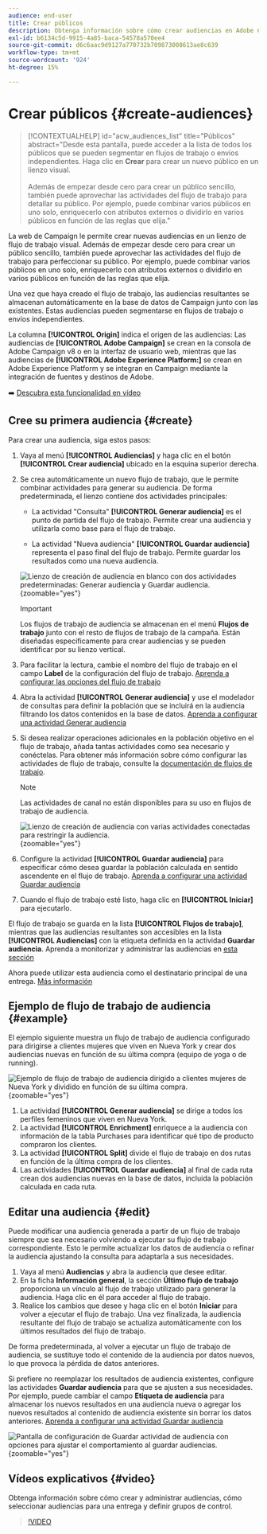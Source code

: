 ```yaml
---
audience: end-user
title: Crear públicos
description: Obtenga información sobre cómo crear audiencias en Adobe Campaign Web
exl-id: b6134c5d-9915-4a85-baca-54578a570ee4
source-git-commit: d6c6aac9d9127a770732b709873008613ae8c639
workflow-type: tm+mt
source-wordcount: '924'
ht-degree: 15%

---
```


# Crear públicos {#create-audiences}

>[!CONTEXTUALHELP]
>id="acw_audiences_list"
>title="Públicos"
>abstract="Desde esta pantalla, puede acceder a la lista de todos los públicos que se pueden segmentar en flujos de trabajo o envíos independientes. Haga clic en **Crear** para crear un nuevo público en un lienzo visual.<br/><br/>Además de empezar desde cero para crear un público sencillo, también puede aprovechar las actividades del flujo de trabajo para detallar su público. Por ejemplo, puede combinar varios públicos en uno solo, enriquecerlo con atributos externos o dividirlo en varios públicos en función de las reglas que elija."

<!--
[!CONTEXTUALHELP]
>id="acw_audiences_create_settings"
>title="Audience settings"
>abstract="Enter the name of the audience and additional options, then click the **Create Audience** button."-->

La web de Campaign le permite crear nuevas audiencias en un lienzo de flujo de trabajo visual. Además de empezar desde cero para crear un público sencillo, también puede aprovechar las actividades del flujo de trabajo para perfeccionar su público. Por ejemplo, puede combinar varios públicos en uno solo, enriquecerlo con atributos externos o dividirlo en varios públicos en función de las reglas que elija.

Una vez que haya creado el flujo de trabajo, las audiencias resultantes se almacenan automáticamente en la base de datos de Campaign junto con las existentes. Estas audiencias pueden segmentarse en flujos de trabajo o envíos independientes.

La columna **[!UICONTROL Origin]** indica el origen de las audiencias: Las audiencias de **[!UICONTROL Adobe Campaign]** se crean en la consola de Adobe Campaign v8 o en la interfaz de usuario web, mientras que las audiencias de **[!UICONTROL Adobe Experience Platform:]** se crean en Adobe Experience Platform y se integran en Campaign mediante la integración de fuentes y destinos de Adobe.

➡️ [Descubra esta funcionalidad en vídeo](#video)

## Cree su primera audiencia {#create}

Para crear una audiencia, siga estos pasos:

1. Vaya al menú **[!UICONTROL Audiencias]** y haga clic en el botón **[!UICONTROL Crear audiencia]** ubicado en la esquina superior derecha.

1. Se crea automáticamente un nuevo flujo de trabajo, que le permite combinar actividades para generar su audiencia. De forma predeterminada, el lienzo contiene dos actividades principales:

   * La actividad &quot;Consulta&quot; **[!UICONTROL Generar audiencia]** es el punto de partida del flujo de trabajo. Permite crear una audiencia y utilizarla como base para el flujo de trabajo.

   * La actividad &quot;Nueva audiencia&quot; **[!UICONTROL Guardar audiencia]** representa el paso final del flujo de trabajo. Permite guardar los resultados como una nueva audiencia.

   ![Lienzo de creación de audiencia en blanco con dos actividades predeterminadas: Generar audiencia y Guardar audiencia.](assets/create-audience-blank.png){zoomable="yes"}

   >[!IMPORTANT]
   >
   >Los flujos de trabajo de audiencia se almacenan en el menú **Flujos de trabajo** junto con el resto de flujos de trabajo de la campaña. Están diseñadas específicamente para crear audiencias y se pueden identificar por su lienzo vertical.

1. Para facilitar la lectura, cambie el nombre del flujo de trabajo en el campo **Label** de la configuración del flujo de trabajo. [Aprenda a configurar las opciones del flujo de trabajo](../workflows/workflow-settings.md)

1. Abra la actividad **[!UICONTROL Generar audiencia]** y use el modelador de consultas para definir la población que se incluirá en la audiencia filtrando los datos contenidos en la base de datos. [Aprenda a configurar una actividad Generar audiencia](../workflows/activities/build-audience.md)

1. Si desea realizar operaciones adicionales en la población objetivo en el flujo de trabajo, añada tantas actividades como sea necesario y conéctelas. Para obtener más información sobre cómo configurar las actividades de flujo de trabajo, consulte la [documentación de flujos de trabajo](../workflows/activities/about-activities.md).

   >[!NOTE]
   >
   >Las actividades de canal no están disponibles para su uso en flujos de trabajo de audiencia.

   ![Lienzo de creación de audiencia con varias actividades conectadas para restringir la audiencia.](assets/audience-creation-canvas.png){zoomable="yes"}

1. Configure la actividad **[!UICONTROL Guardar audiencia]** para especificar cómo desea guardar la población calculada en sentido ascendente en el flujo de trabajo. [Aprenda a configurar una actividad Guardar audiencia](../workflows/activities/save-audience.md)

1. Cuando el flujo de trabajo esté listo, haga clic en **[!UICONTROL Iniciar]** para ejecutarlo.

El flujo de trabajo se guarda en la lista **[!UICONTROL Flujos de trabajo]**, mientras que las audiencias resultantes son accesibles en la lista **[!UICONTROL Audiencias]** con la etiqueta definida en la actividad **Guardar audiencia**. Aprenda a monitorizar y administrar las audiencias en [esta sección](manage-audience.md)

Ahora puede utilizar esta audiencia como el destinatario principal de una entrega. [Más información](add-audience.md)

## Ejemplo de flujo de trabajo de audiencia {#example}

El ejemplo siguiente muestra un flujo de trabajo de audiencia configurado para dirigirse a clientes mujeres que viven en Nueva York y crear dos audiencias nuevas en función de su última compra (equipo de yoga o de running).

![Ejemplo de flujo de trabajo de audiencia dirigido a clientes mujeres de Nueva York y dividido en función de su última compra.](assets/audiences-example.png){zoomable="yes"}

1. La actividad **[!UICONTROL Generar audiencia]** se dirige a todos los perfiles femeninos que viven en Nueva York.
1. La actividad **[!UICONTROL Enrichment]** enriquece a la audiencia con información de la tabla Purchases para identificar qué tipo de producto compraron los clientes.
1. La actividad **[!UICONTROL Split]** divide el flujo de trabajo en dos rutas en función de la última compra de los clientes.
1. Las actividades **[!UICONTROL Guardar audiencia]** al final de cada ruta crean dos audiencias nuevas en la base de datos, incluida la población calculada en cada ruta.

## Editar una audiencia {#edit}

Puede modificar una audiencia generada a partir de un flujo de trabajo siempre que sea necesario volviendo a ejecutar su flujo de trabajo correspondiente. Esto le permite actualizar los datos de audiencia o refinar la audiencia ajustando la consulta para adaptarla a sus necesidades.

1. Vaya al menú **Audiencias** y abra la audiencia que desee editar.
1. En la ficha **Información general**, la sección **Último flujo de trabajo** proporciona un vínculo al flujo de trabajo utilizado para generar la audiencia. Haga clic en él para acceder al flujo de trabajo.
1. Realice los cambios que desee y haga clic en el botón **Iniciar** para volver a ejecutar el flujo de trabajo. Una vez finalizada, la audiencia resultante del flujo de trabajo se actualiza automáticamente con los últimos resultados del flujo de trabajo.

De forma predeterminada, al volver a ejecutar un flujo de trabajo de audiencia, se sustituye todo el contenido de la audiencia por datos nuevos, lo que provoca la pérdida de datos anteriores.

Si prefiere no reemplazar los resultados de audiencia existentes, configure las actividades **Guardar audiencia** para que se ajusten a sus necesidades. Por ejemplo, puede cambiar el campo **Etiqueta de audiencia** para almacenar los nuevos resultados en una audiencia nueva o agregar los nuevos resultados al contenido de audiencia existente sin borrar los datos anteriores. [Aprenda a configurar una actividad Guardar audiencia](../workflows/activities/save-audience.md)

![Pantalla de configuración de Guardar actividad de audiencia con opciones para ajustar el comportamiento al guardar audiencias.](assets/edit-audience-save.png){zoomable="yes"}

## Vídeos explicativos {#video}

Obtenga información sobre cómo crear y administrar audiencias, cómo seleccionar audiencias para una entrega y definir grupos de control.

>[!VIDEO](https://video.tv.adobe.com/v/3425861?quality=12)